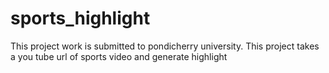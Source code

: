 # sports_highlight
This project work is submitted to pondicherry university.
This project takes a you tube url of sports video and generate highlight
